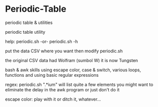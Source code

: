 # Periodic-Table
periodic table &amp; utilities

periodic table utility

help:
periodic.sh
-or-
periodic.sh -h

put the data CSV where you want then modify periodic.sh

the original CSV data had Wolfram (sumbol W) it is now Tungsten

bash & awk skills
using escape color, case & switch, various loops, functions
and using basic regular expressions

regex:
periodic.sh ".*ium"
will list quite a few elements
you might want to eliminate the delay in the awk program
or just don't do it

escape color:
play with it or ditch it, whatever...

